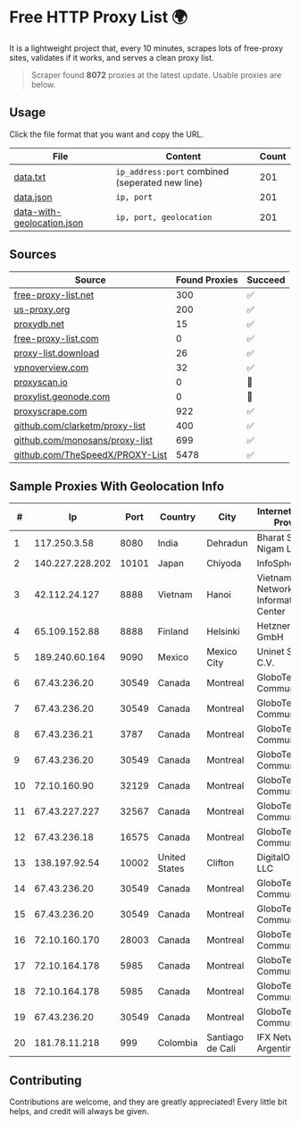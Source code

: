 
# Free HTTP Proxy List 🌍

It is a lightweight project that, every 10 minutes, scrapes lots of free-proxy sites, validates if it works, and serves a clean proxy list.


> Scraper found **8072** proxies at the latest update. Usable proxies are below.

## Usage

Click the file format that you want and copy the URL.


|File|Content|Count|
|----|-------|-----|
|[data.txt](https://raw.githubusercontent.com/themiralay/Proxy-List-World/master/data.txt)|`ip_address:port` combined (seperated new line)|201|
|[data.json](https://raw.githubusercontent.com/themiralay/Proxy-List-World/master/data.json)|`ip, port`|201|
|[data-with-geolocation.json](https://raw.githubusercontent.com/themiralay/Proxy-List-World/master/data-with-geolocation.json)|`ip, port, geolocation`|201|

## Sources

|Source|Found Proxies|Succeed|
|------|-------------|-------|
|[free-proxy-list.net](https://free-proxy-list.net)|300|✅|
|[us-proxy.org](https://www.us-proxy.org)|200|✅|
|[proxydb.net](http://proxydb.net)|15|✅|
|[free-proxy-list.com](https://free-proxy-list.com/?page=&port=&type%5B%5D=http&type%5B%5D=https&up_time=0&search=Search)|0|✅|
|[proxy-list.download](https://www.proxy-list.download/HTTP)|26|✅|
|[vpnoverview.com](https://vpnoverview.com/privacy/anonymous-browsing/free-proxy-servers)|32|✅|
|[proxyscan.io](https://www.proxyscan.io)|0|🚫|
|[proxylist.geonode.com](https://proxylist.geonode.com/api/proxy-list?limit=300&page=1&sort_by=lastChecked&sort_type=desc&protocols=http,https)|0|🚫|
|[proxyscrape.com](https://api.proxyscrape.com/v2/?request=displayproxies&protocol=http&timeout=10000&country=all&ssl=all&anonymity=all)|922|✅|
|[github.com/clarketm/proxy-list](https://raw.githubusercontent.com/clarketm/proxy-list/master/proxy-list-raw.txt)|400|✅|
|[github.com/monosans/proxy-list](https://raw.githubusercontent.com/monosans/proxy-list/main/proxies/http.txt)|699|✅|
|[github.com/TheSpeedX/PROXY-List](https://raw.githubusercontent.com/TheSpeedX/PROXY-List/master/http.txt)|5478|✅|


## Sample Proxies With Geolocation Info

|#|Ip|Port|Country|City|Internet Service Provider|
|-|--|----|-------|----|-------------------------|
|1|117.250.3.58|8080|India|Dehradun|Bharat Sanchar Nigam Ltd|
|2|140.227.228.202|10101|Japan|Chiyoda|InfoSphere|
|3|42.112.24.127|8888|Vietnam|Hanoi|Vietnam Internet Network Information Center|
|4|65.109.152.88|8888|Finland|Helsinki|Hetzner Online GmbH|
|5|189.240.60.164|9090|Mexico|Mexico City|Uninet S.A. de C.V.|
|6|67.43.236.20|30549|Canada|Montreal|GloboTech Communications|
|7|67.43.236.20|30549|Canada|Montreal|GloboTech Communications|
|8|67.43.236.21|3787|Canada|Montreal|GloboTech Communications|
|9|67.43.236.20|30549|Canada|Montreal|GloboTech Communications|
|10|72.10.160.90|32129|Canada|Montreal|GloboTech Communications|
|11|67.43.227.227|32567|Canada|Montreal|GloboTech Communications|
|12|67.43.236.18|16575|Canada|Montreal|GloboTech Communications|
|13|138.197.92.54|10002|United States|Clifton|DigitalOcean, LLC|
|14|67.43.236.20|30549|Canada|Montreal|GloboTech Communications|
|15|67.43.236.20|30549|Canada|Montreal|GloboTech Communications|
|16|72.10.160.170|28003|Canada|Montreal|GloboTech Communications|
|17|72.10.164.178|5985|Canada|Montreal|GloboTech Communications|
|18|72.10.164.178|5985|Canada|Montreal|GloboTech Communications|
|19|67.43.236.20|30549|Canada|Montreal|GloboTech Communications|
|20|181.78.11.218|999|Colombia|Santiago de Cali|IFX Networks Argentina S.R.L|



## Contributing

Contributions are welcome, and they are greatly appreciated! Every
little bit helps, and credit will always be given.

